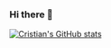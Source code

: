 ### Hi there 👋

[![Cristian's GitHub stats](https://github-readme-stats.vercel.app/api?username=CristianCazares&theme=highcontrast)](https://github.com/CristianCazares/github-readme-stats)

<!--
**CristianCazares/CristianCazares** is a ✨ _special_ ✨ repository because its `README.md` (this file) appears on your GitHub profile.

Here are some ideas to get you started:

- 🔭 I’m currently working on ...
- 🌱 I’m currently learning ...
- 👯 I’m looking to collaborate on ...
- 🤔 I’m looking for help with ...
- 💬 Ask me about ...
- 📫 How to reach me: ...
- 😄 Pronouns: ...
- ⚡ Fun fact: ...
-->
